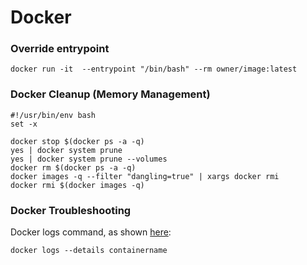 # Docker

### Override entrypoint

```text
docker run -it  --entrypoint "/bin/bash" --rm owner/image:latest
```

### Docker Cleanup \(Memory Management\) 

```text
#!/usr/bin/env bash
set -x

docker stop $(docker ps -a -q)
yes | docker system prune
yes | docker system prune --volumes
docker rm $(docker ps -a -q)
docker images -q --filter "dangling=true" | xargs docker rmi
docker rmi $(docker images -q)
```

### Docker Troubleshooting

Docker logs command, as shown [here](https://docs.docker.com/engine/reference/commandline/logs/):

```text
docker logs --details containername
```




